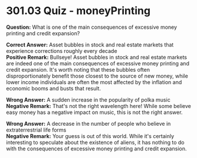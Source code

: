 # 301.03 Quiz - moneyPrinting

**Question:** What is one of the main consequences of excessive money printing and credit expansion?

**Correct Answer:** Asset bubbles in stock and real estate markets that experience corrections roughly every decade\
**Positive Remark:** Bullseye! Asset bubbles in stock and real estate markets are indeed one of the main consequences of excessive money printing and credit expansion. It's worth noting that these bubbles often disproportionately benefit those closest to the source of new money, while lower income individuals are often the most affected by the inflation and economic booms and busts that result.

**Wrong Answer:** A sudden increase in the popularity of polka music\
**Negative Remark:** That's not the right wavelength here! While some believe easy money has a negative impact on music, this is not the right answer.

**Wrong Answer:** A decrease in the number of people who believe in extraterrestrial life forms\
**Negative Remark:** Your guess is out of this world. While it's certainly interesting to speculate about the existence of aliens, it has nothing to do with the consequences of excessive money printing and credit expansion.
